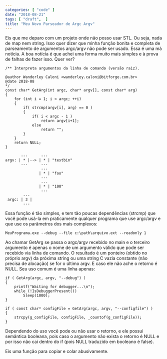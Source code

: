 ```yaml
---
categories: [ "code" ]
date: "2018-08-21"
tags: [ "draft",  ]
title: "Meu Novo Parseador de Argc Argv"
---
```

Eis que me deparo com um projeto onde não posso usar STL. Ou seja, nada de map nem string. Isso quer dizer que minha função bonita e completa de parseamento de argumentos argc/argv não pode ser usado. Essa é uma má notícia. A boa notícia é que achei uma forma muito mais simples e à prova de falhas de fazer isso. Quer ver?

    /** Interpreta argumentos da linha de comando (versão raiz).
    
    @author Wanderley Caloni <wanderley.caloni@bitforge.com.br>
    @date 2018-08
    */
    const char* GetArg(int argc, char* argv[], const char* arg)
    {
        for (int i = 1; i < argc; ++i)
        {
            if( strcmp(argv[i], arg) == 0 )
            {
                if( i < argc - 1 )
                    return argv[i+1];
                else
                    return "";
            }
        }
        return NULL;
    }

           ---      --- 
    argv: | * |--> | * | "testbin"
           ---      --- 
                    --- 
                   | * | "foo"
                    --- 
                    --- 
                   | * | "100"
                    --- 
            --- 
     argc: | 3 |
            --- 

Essa função é tão simples, e tem tão poucas dependências (strcmp) que você pode usá-la em praticamente qualquer programa que use argc/argv e que use os parâmetros dos mais complexos:

    MeuPrograma.exe --debug --file c:\path\arquivo.ext --readonly 1

Ao chamar GetArg se passa o argc/argv recebido no main e o terceiro argumento é apenas o nome de um argumento válido que pode ser recebido via linha de comando. O resultado é um ponteiro (obtido no próprio argv) da próxima string ou uma string C vazia constante (não precisa de alocação) se for o último argv. E caso ele não ache o retorno é NULL. Seu uso comum é uma linha apenas:

    if ( GetArg(argc, argv, "--debug") )
    {
        printf("Waiting for debugger...\n");
        while (!IsDebuggerPresent())
            Sleep(1000);
    }

    if ( const char* configFile = GetArg(argc, argv, "--configfile") )
    {
        strcpy(g_configFile, configFile, _countof(g_configFile));
    }

Dependendo do uso você pode ou não usar o retorno, e ele possui semântica booleana, pois caso o argumento não exista o retorno é NULL e por isso não cai dentro do if (pois NULL traduzido em booleano é false).

Eis uma função para copiar e colar abusivamente.
